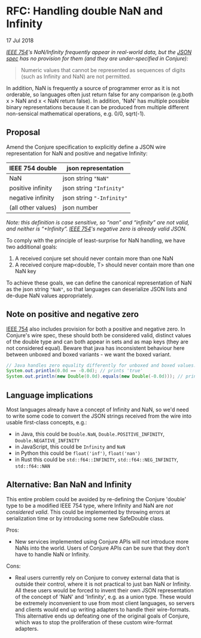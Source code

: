 # RFC: Handling double NaN and Infinity

17 Jul 2018

_[IEEE 754](https://en.wikipedia.org/wiki/IEEE_754)'s NaN/Infinity frequently appear in real-world data, but the [JSON spec](https://tools.ietf.org/html/rfc4627) has no provision for them (and they are under-specified in Conjure):_

> Numeric values that cannot be represented as sequences of digits
   (such as Infinity and NaN) are not permitted.

In addition, NaN is frequently a source of programmer error as it is not orderable, so languages often just return false for any comparison (e.g.both x > NaN and x < NaN return false).  In addition, 'NaN' has multiple possible binary representations because it can be produced from multiple different non-sensical mathematical operations, e.g. 0/0, sqrt(-1).

## Proposal

Amend the Conjure specification to explicitly define a JSON wire representation for NaN and positive and negative Infinity:

| IEEE 754 double    | json representation      |
|--------------------|--------------------------|
| NaN                | json string `"NaN"`      |
| positive infinity  | json string `"Infinity"` |
| negative infinity  | json string `"-Infinity"`|
| (all other values) | json number              |

_Note: this definition is case sensitive, so “nan” and “infinity” are not valid, and neither is “+Infinity”. [IEEE 754](https://en.wikipedia.org/wiki/IEEE_754)'s negative zero is already valid JSON._

To comply with the principle of least-surprise for NaN handling, we have two additional goals:

1. A received conjure set<double> should never contain more than one NaN
2. A received conjure map<double, T> should never contain more than one NaN key

To achieve these goals, we can define the canonical representation of NaN as the json string `"NaN"`, so that languages can deserialize JSON lists and de-dupe NaN values appropriately.

## Note on positive and negative zero

[IEEE 754](https://en.wikipedia.org/wiki/IEEE_754) also includes provision for both a positive and negative zero. In Conjure's wire spec, these should both be considered valid, distinct values of the double type and can both appear in sets and as map keys (they are not considered equal). Beware that java has inconsistent behaviour here between unboxed and boxed variants - we want the boxed variant.

```java
// Java handles zero equality differently for unboxed and boxed values!
System.out.println(0.0d == -0.0d); // prints 'true'
System.out.println(new Double(0.0d).equals(new Double(-0.0d))); // prints 'false'
```

## Language implications

Most languages already have a concept of Infinity and NaN, so we'd need to write some code to convert the JSON strings received from the wire into usable first-class concepts, e.g.:

* in Java, this could be `Double.NaN`, `Double.POSITIVE_INFINITY`, `Double.NEGATIVE_INFINITY`
* in JavaScript, this could be `Infinity` and `NaN`
* in Python this could be `float('inf')`, `float('nan')`
* in Rust this could be `std::f64::INFINITY`, `std::f64::NEG_INFINITY`, `std::f64::NAN`

## Alternative: Ban NaN and Infinity

This entire problem could be avoided by re-defining the Conjure 'double' type to be a modified IEEE 754 type, where Infinity and NaN are _not considered valid_. This could be implemented by throwing errors at serialization time or by introducing some new SafeDouble class.

Pros:

* New services implemented using Conjure APIs will not introduce more NaNs into the world. Users of Conjure APIs can be sure that they don't have to handle NaN or Infinity.

Cons:

* Real users currently rely on Conjure to convey external data that is outside their control, where it is not practical to just ban NaN or Infinity. All these users would be forced to invent their own JSON representation of the concept of 'NaN' and 'Infinity', e.g. as a union type. These would be extremely inconvenient to use from most client languages, so servers and clients would end up writing adapters to handle their wire-formats. This alternative ends up defeating one of the original goals of Conjure, which was to stop the proliferation of these custom wire-format adapters.

